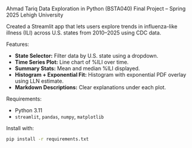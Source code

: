 Ahmad Tariq
Data Exploration in Python (BSTA040) Final Project – Spring 2025
Lehigh University

Created a Streamlit app that lets users explore trends in influenza-like illness (ILI) across U.S. states from 2010–2025 using CDC data.

Features:
- **State Selector:** Filter data by U.S. state using a dropdown.
- **Time Series Plot:** Line chart of %ILI over time.
- **Summary Stats:** Mean and median %ILI displayed.
- **Histogram + Exponential Fit:** Histogram with exponential PDF overlay using LLN estimate.
- **Markdown Descriptions:** Clear explanations under each plot.

Requirements:
- Python 3.11  
- `streamlit`, `pandas`, `numpy`, `matplotlib`

Install with:
```bash
pip install -r requirements.txt


